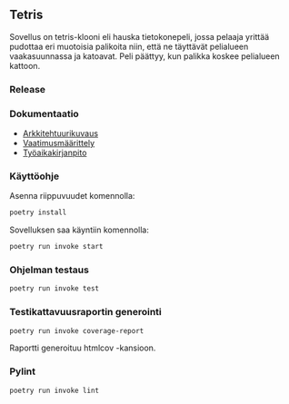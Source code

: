 ## Tetris

Sovellus on tetris-klooni eli hauska tietokonepeli, jossa pelaaja yrittää pudottaa eri muotoisia palikoita niin, että ne täyttävät pelialueen vaakasuunnassa ja katoavat. Peli päättyy, kun palikka koskee pelialueen kattoon.


### Release

### Dokumentaatio

* [Arkkitehtuurikuvaus](https://github.com/EssiPry/ot-harjoitustyo/blob/main/dokumentaatio/arkkitehtuuri.md)
* [Vaatimusmäärittely](https://github.com/EssiPry/ot-harjoitustyo/blob/main/dokumentaatio/vaatimusmaarittely.md)
* [Työaikakirjanpito](https://github.com/EssiPry/ot-harjoitustyo/blob/main/dokumentaatio/tyoaikakirjanpito.md)


### Käyttöohje

Asenna riippuvuudet komennolla:
```bash
poetry install
```

Sovelluksen saa käyntiin komennolla:

```bash
poetry run invoke start
```
### Ohjelman testaus

```bash
poetry run invoke test
```

### Testikattavuusraportin generointi

```bash
poetry run invoke coverage-report
```
Raportti generoituu htmlcov -kansioon.

### Pylint

```bash
poetry run invoke lint
```
